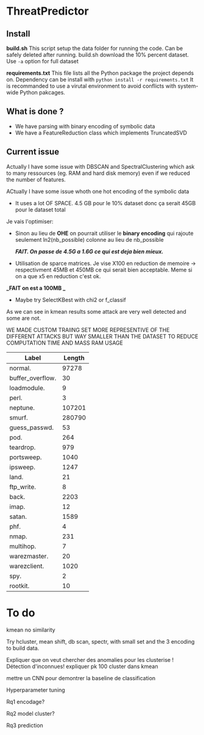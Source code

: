 # ThreatPredictor

## Install

**build.sh**
This script setup the data folder for running the code.
Can be safely deleted after running.
build.sh download the 10% percent dataset.
Use `-a` option for full dataset

**requirements.txt**
This file lists all the Python package the project depends on.
Dependency can be install with `python install -r requirements.txt`
It is recommanded to use a virutal environment to avoid conflicts with system-wide Python pakcages.

## What is done ?

- We have parsing with binary encoding of symbolic data
- We have a FeatureReduction class which implements TruncatedSVD

## Current issue

Actually I have some issue with DBSCAN and SpectralClustering which ask to many ressources (eg. RAM and hard disk memory) even if we reduced the number of features.

ACtually I have some issue whoth one hot encoding of the symbolic data

- It uses a lot OF SPACE. 4.5 GB pour le 10% dataset donc ça serait 45GB pour le dataset total

Je vais l'optimiser:

- Sinon au lieu de **OHE** on pourrait utiliser le **binary encoding** qui rajoute seulement ln2(nb_possible) colonne au lieu de nb_possible

  **_FAIT. On passe de 4.5G a 1.6G ce qui est deja bien mieux._**

- Utilisation de sparce matrices. Je vise X100 en reduction de memoire -> respectivment 45MB et 450MB ce qui serait bien acceptable. Meme si on a que x5 en reduction c'est ok.

**_FAIT on est a 100MB _**

- Maybe try SelectKBest with chi2 or f_classif

As we can see in kmean results some attack are very well detected and some are not.

WE MADE CUSTOM TRAIING SET MORE REPRESENTIVE OF THE DIFFERENT ATTACKS BUT WAY SMALLER THAN THE DATASET TO REDUCE COMPUTATION TIME AND MASS RAM USAGE

| Label            | Length |
| ---------------- | ------ |
| normal.          | 97278  |
| buffer_overflow. | 30     |
| loadmodule.      | 9      |
| perl.            | 3      |
| neptune.         | 107201 |
| smurf.           | 280790 |
| guess_passwd.    | 53     |
| pod.             | 264    |
| teardrop.        | 979    |
| portsweep.       | 1040   |
| ipsweep.         | 1247   |
| land.            | 21     |
| ftp_write.       | 8      |
| back.            | 2203   |
| imap.            | 12     |
| satan.           | 1589   |
| phf.             | 4      |
| nmap.            | 231    |
| multihop.        | 7      |
| warezmaster.     | 20     |
| warezclient.     | 1020   |
| spy.             | 2      |
| rootkit.         | 10     |

# To do

kmean no similarity

Try hcluster, mean shift, db scan, spectr, with small set and the 3 encoding to build data.

Expliquer que on veut chercher des anomalies pour les clusterise ! Détection d'inconnues!
expliquer pk 100 cluster dans kmean

mettre un CNN pour demontrer la baseline de classification

Hyperparameter tuning

Rq1 encodage?

Rq2 model cluster?

Rq3 prediction
